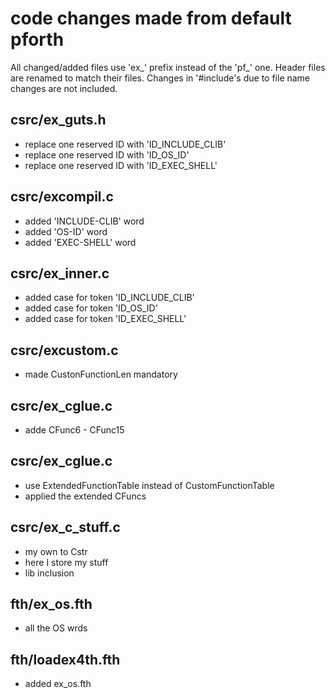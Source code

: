 # code changes made from default pforth

All changed/added files use 'ex_' prefix instead of the 'pf_' one.
Header files are renamed to match their files.
Changes in '#include's due to file name changes are not included.

## csrc/ex_guts.h
- replace one reserved ID with 'ID_INCLUDE_CLIB'
- replace one reserved ID with 'ID_OS_ID'
- replace one reserved ID with 'ID_EXEC_SHELL'

## csrc/excompil.c
- added 'INCLUDE-CLIB' word
- added 'OS-ID' word
- added 'EXEC-SHELL' word

## csrc/ex_inner.c
- added case for token 'ID_INCLUDE_CLIB'
- added case for token 'ID_OS_ID'
- added case for token 'ID_EXEC_SHELL'

## csrc/excustom.c
- made CustonFunctionLen mandatory

## csrc/ex_cglue.c
- adde CFunc6 - CFunc15

## csrc/ex_cglue.c
- use ExtendedFunctionTable instead of CustomFunctionTable
- applied the extended CFuncs

## csrc/ex_c_stuff.c
- my own to Cstr
- here I store my stuff
- lib inclusion

## fth/ex_os.fth
- all the OS wrds

## fth/loadex4th.fth
- added ex_os.fth
